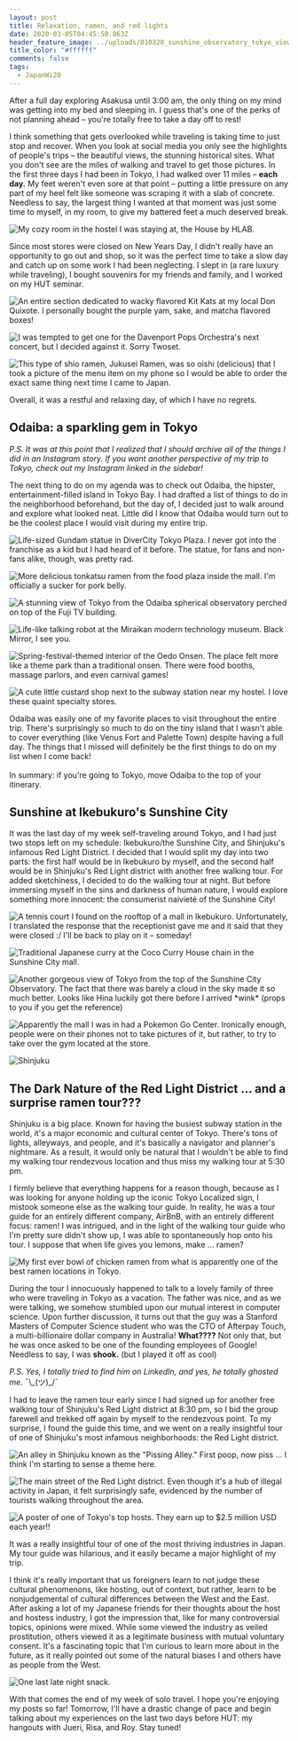 ```yaml
---
layout: post
title: Relaxation, ramen, and red lights
date: 2020-03-05T04:45:50.863Z
header_feature_image: ../uploads/010320_sunshine_observatory_tokyo_view.jpg
title_color: "#ffffff"
comments: false
tags:
  - JapanWi20
---
```

After a full day exploring Asakusa until 3:00 am, the only thing on my mind was getting into my bed and sleeping in. I guess that's one of the perks of not planning ahead – you're totally free to take a day off to rest!

I think something that gets overlooked while traveling is taking time to just stop and recover. When you look at social media you only see the highlights of people's trips – the beautiful views, the stunning historical sites. What you don't see are the miles of walking and travel to get those pictures. In the first three days I had been in Tokyo, I had walked over 11 miles – **each day.** My feet weren't even sore at that point – putting a little pressure on any part of my heel felt like someone was scraping it with a slab of concrete. Needless to say, the largest thing I wanted at that moment was just some time to myself, in my room, to give my battered feet a much deserved break.

![My cozy room in the hostel I was staying at, the House by HLAB.](../uploads/010320_house_by_hlab_room.jpg "My cozy room in the hostel I was staying at, the House by HLAB")

Since most stores were closed on New Years Day, I didn't really have an opportunity to go out and shop, so it was the perfect time to take a slow day and catch up on some work I had been neglecting. I slept in (a rare luxury while traveling), I bought souvenirs for my friends and family, and I worked on my HUT seminar.

![An entire section dedicated to wacky flavored Kit Kats at my local Don Quixote. I personally bought the purple yam, sake, and matcha flavored boxes!](../uploads/010120_kit_kats.jpg "A variety of different flavored Kit Kats at my local Don Quixote")

![I was tempted to get one for the Davenport Pops Orchestra's next concert, but I decided against it. Sorry Twoset.](../uploads/010120_rubber_chickens.jpg "Rubber chickens at Don Quixote")

![This type of shio ramen, Jukusei Ramen, was so oishi (delicious) that I took a picture of the menu item on my phone so I would be able to order the exact same thing next time I came to Japan.](../uploads/010120_shio_ramen.jpg "Special New -Jukusei Ramen")

Overall, it was a restful and relaxing day, of which I have no regrets.

## Odaiba: a sparkling gem in Tokyo

*P.S. It was at this point that I realized that I should archive all of the things I did in an Instagram story. If you want another perspective of my trip to Tokyo, check out my Instagram linked in the sidebar!*

The next thing to do on my agenda was to check out Odaiba, the hipster, entertainment-filled island in Tokyo Bay. I had drafted a list of things to do in the neighborhood beforehand, but the day of, I decided just to walk around and explore what looked neat. Little did I know that Odaiba would turn out to be the coolest place I would visit during my entire trip.

![Life-sized Gundam statue in DiverCity Tokyo Plaza. I never got into the franchise as a kid but I had heard of it before. The statue, for fans and non-fans alike, though, was pretty rad.](../uploads/010220_gundam_statue.jpg "Life-sized Gundam statue in DiverCity Tokyo Plaza")

![More delicious tonkatsu ramen from the food plaza inside the mall. I'm officially a sucker for pork belly.](../uploads/010220_divercity_tokyo_ramen.jpg "Delicious tonkatsu ramen from the food plaza in the DiverCity Tokyo mall")

![A stunning view of Tokyo from the Odaiba spherical observatory perched on top of the Fuji TV building.](../uploads/010220_odaiba_observatory_view.jpg "View of Tokyo from the Odaiba observatory")

![Life-like talking robot at the Miraikan modern technology museum. Black Mirror, I see you.](../uploads/010220_mraikan_talking_robot.jpg "Life-like talking robot at the Miraikan modern technology museum")

![Spring-festival-themed interior of the Oedo Onsen. The place felt more like a theme park than a traditional onsen. There were food booths, massage parlors, and even carnival games!](../uploads/010220_oedo_onsen_interior.jpg "Spring-festival themed interior of the Oedo Onsen.")

![A cute little custard shop next to the subway station near my hostel. I love these quaint specialty stores.](../uploads/010220_custard_shop_full.jpg "A cute little custard shop near my hostel.")

Odaiba was easily one of my favorite places to visit throughout the entire trip. There's surprisingly so much to do on the tiny island that I wasn't able to cover everything (like Venus Fort and Palette Town) despite having a full day. The things that I missed will definitely be the first things to do on my list when I come back!\
\
In summary: if you're going to Tokyo, move Odaiba to the top of your itinerary.

## Sunshine at Ikebukuro's Sunshine City

It was the last day of my week self-traveling around Tokyo, and I had just two stops left on my schedule: Ikebukuro/the Sunshine City, and Shinjuku's infamous Red Light District. I decided that I would split my day into two parts: the first half would be in Ikebukuro by myself, and the second half would be in Shinjuku's Red Light district with another free walking tour. For added sketchiness, I decided to do the walking tour at night. But before immersing myself in the sins and darkness of human nature, I would explore something more innocent: the consumerist naivieté of the Sunshine City!

![A tennis court I found on the rooftop of a mall in Ikebukuro. Unfortunately, I translated the response that the receptionist gave me and it said that they were closed :/ I'll be back to play on it – someday!](../uploads/010320_sunshine_city_rooftop_tennis_court.jpg "A tennis court on the rooftop of a mall in Ikebukuro")

![Traditional Japanese curry at the Coco Curry House chain in the Sunshine City mall.](../uploads/010320_coco_curry.jpg "Curry at Coco Curry House in the Sunshine City mall")

![Another gorgeous view of Tokyo from the top of the Sunshine City Observatory. The fact that there was barely a cloud in the sky made it so much better. Looks like Hina luckily got there before I arrived \*wink\* (props to you if you get the reference)](../uploads/010320_sunshine_observatory_tokyo_view.jpg "Another view of Tokyo from the top of the Sunshine City Observatory")

![Apparently the mall I was in had a Pokemon Go Center. Ironically enough, people were on their phones not to take pictures of it, but rather, to try to take over the gym located at the store.](../uploads/010320_pokemon_go_center.jpg "Pokemon Go Center in the middle of the mall")

![](../uploads/010320_shinjuku.jpg "Shinjuku")

## The Dark Nature of the Red Light District ... and a surprise ramen tour???

Shinjuku is a big place. Known for having the busiest subway station in the world, it's a major economic and cultural center of Tokyo. There's tons of lights, alleyways, and people, and it's basically a navigator and planner's nightmare. As a result, it would only be natural that I wouldn't be able to find my walking tour rendezvous location and thus miss my walking tour at 5:30 pm. 

I firmly believe that everything happens for a reason though, because as I was looking for anyone holding up the iconic Tokyo Localized sign, I mistook someone else as the walking tour guide. In reality, he was a tour guide for an entirely different company, AirBnB, with an entirely different focus: ramen! I was intrigued, and in the light of the walking tour guide who I'm pretty sure didn't show up, I was able to spontaneously hop onto his tour. I suppose that when life gives you lemons, make ... ramen?

![My first ever bowl of chicken ramen from what is apparently one of the best ramen locations in Tokyo.](../uploads/010320_ramen_tour_ramen.jpg "The first bowl of ramen I had on the tour")

During the tour I innocuously happened to talk to a lovely family of three who were traveling in Tokyo as a vacation. The father was nice, and as we were talking, we somehow stumbled upon our mutual interest in computer science. Upon further discussion, it turns out that the guy was a Stanford Masters of Computer Science student who was the CTO of Afterpay Touch, a multi-billionaire dollar company in Australia! **What????** Not only that, but he was once asked to be one of the founding employees of Google! Needless to say, I was **shook.** (but I played it off as cool)

*P.S. Yes, I totally tried to find him on LinkedIn, and yes, he totally ghosted me.* ¯\\_(ツ)\_/¯

I had to leave the ramen tour early since I had signed up for another free walking tour of Shinjuku's Red Light district  at 8:30 pm, so I bid the group farewell and trekked off again by myself to the rendezvous point. To my surprise, I found the guide this time, and we went on a really insightful tour of one of Shinjuku's most infamous neighborhoods: the Red Light district.

![An alley in Shinjuku known as the "Pissing Alley." First poop, now piss ... I think I'm starting to sense a theme here.](../uploads/010320_pissing_alley.jpg "An alley in Shinjuku known as the \\\"Pissing Alley\\\"")

![The main street of the Red Light district. Even though it's a hub of illegal activity in Japan, it felt surprisingly safe, evidenced by the number of tourists walking throughout the area.](../uploads/010320_red_light_district.jpg "The main street of the red light district")

![A poster of one of Tokyo's top hosts. They earn up to $2.5 million USD each year!!](../uploads/010320_red_light_district_host.jpg "A poster of one of Tokyo's top hosts")

It was a really insightful tour of one of the most thriving industries in Japan. My tour guide was hilarious, and it easily became a major highlight of my trip.

I think it's really important that us foreigners learn to not judge these cultural phenomenons, like hosting, out of context, but rather, learn to be nonjudgemental of cultural differences between the West and the East. After asking a lot of my Japanese friends for their thoughts about the host and hostess industry, I got the impression that, like for many controversial topics, opinions were mixed. While some viewed the industry as veiled prostitution, others viewed it as a legitimate business with mutual voluntary consent. It's a fascinating topic that I'm curious to learn more about in the future, as it really pointed out some of the natural biases I and others have as people from the West. 

![One last late night snack.](../uploads/010220_custard_shop_full.jpg "Custard shop near my hostel")

With that comes the end of my week of solo travel. I hope you're enjoying my posts so far! Tomorrow, I'll have a drastic change of pace and begin talking about my experiences on the last two days before HUT: my hangouts with Jueri, Risa, and Roy. Stay tuned!